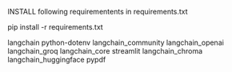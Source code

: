 INSTALL following requirementents in requirements.txt

pip install -r requirements.txt

langchain
python-dotenv
langchain_community
langchain_openai
langchain_groq
langchain_core
streamlit
langchain_chroma
langchain_huggingface
pypdf

